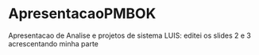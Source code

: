 # ApresentacaoPMBOK
Apresentacao de Analise e projetos de sistema
LUIS: editei os slides 2 e 3 acrescentando minha parte

